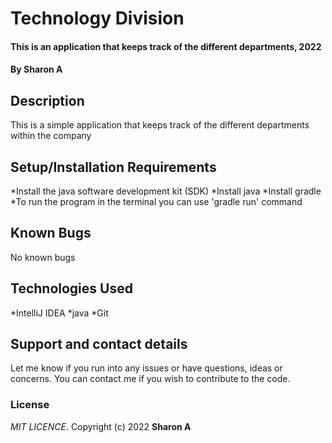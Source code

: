 # Technology Division
#### This is an application that keeps track of the different departments, 2022
#### By **Sharon A**

## Description
This is a simple application that keeps track of the different departments within the company

## Setup/Installation Requirements
*Install the java software development kit (SDK)
*Install java
*Install gradle
*To run the program in the terminal you can use 'gradle run' command

## Known Bugs
No known bugs

## Technologies Used
*IntelliJ IDEA
*java
*Git 

## Support and contact details
Let me know if you run into any issues or have questions, ideas or concerns. You can contact me if you wish to contribute to the code.

### License
*MIT LICENCE.*
Copyright (c) 2022 **Sharon A**
